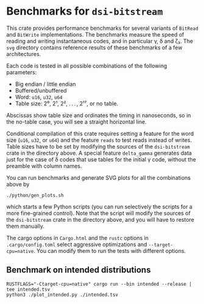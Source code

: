 # Benchmarks for `dsi-bitstream`

This crate provides performance benchmarks for several variants of
`BitRead` and `BitWrite` implementations. The benchmarks measure the speed
of reading and writing instantaneous codes, and in particular γ, δ
and ζ₃. The `svg` directory contains reference results of these benchmarks of a
few architectures.

Each code is tested in all possible combinations of the following parameters:

- Big endian / little endian
- Buffered/unbuffered
- Word: `u16`, `u32`, `u64`
- Table size: 2⁰, 2¹, 2², . . . , 2¹⁷, or no table.

Abscissas show table size and ordinates the timing in nanoseconds, so in
the no-table case, you will see a straight horizontal line.

Conditional compilation of this crate requires setting a feature for the word size
(`u16`, `u32`, or `u64`) and the feature `reads` to test reads
instead of writes. Table sizes have to be set by modifying the sources of the
`dsi-bitstream` crate in the directory above. A special feature `delta_gamma`
generates data just for the case of δ codes that use tables for the initial
γ code, without the preamble with column names.

You can run benchmarks and generate SVG plots for all the combinations above by

```shell
./python/gen_plots.sh
```

which starts a few Python scripts (you can run selectively the scripts
for a more fine-grained control). Note that the script will modify
the sources of the `dsi-bitstream` crate in the directory above, and
you will have to restore them manually.

The cargo options in `Cargo.html` and the `rustc` options in `.cargo/config.toml`
select aggressive optimizations and `--target-cpu=native`. You can modify
them to run the tests with different options.

## Benchmark on intended distributions
```
RUSTFLAGS="-Ctarget-cpu=native" cargo run --bin intended --release | tee intended.tsv
python3 ./plot_intended.py ./intended.tsv
```